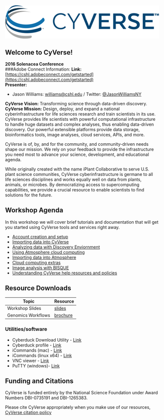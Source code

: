 

![](img/cyverse_rgb.jpg) 

## Welcome to CyVerse!
**2016 Solenacea Conference**<br>
###Adobe Connect Information:
**Link:** [https://cshl.adobeconnect.com/getstarted](https://cshl.adobeconnect.com/getstarted)<br>
**Presenter:** 
- Jason Williams: [williams@cshl.edu](mailto:williams@cshl.edu) / Twitter: [@JasonWilliamsNY](https://twitter.com/JasonWilliamsNY)

**CyVerse Vision:** Transforming science through data-driven discovery.<br>
**CyVerse Mission:** Design, deploy, and expand a national cyberinfrastructure for life sciences research and train scientists in its use.<br>
CyVerse provides life scientists with powerful computational infrastructure to handle huge datasets and complex analyses, thus enabling data-driven discovery. Our powerful extensible platforms provide data storage, bioinformatics tools, image analyses, cloud services, APIs, and more.

CyVerse is of, by, and for the community, and community-driven needs shape our mission. We rely on your feedback to provide the infrastructure you need most to advance your science, development, and educational agenda.

While originally created with the name iPlant Collaborative to serve U.S. plant science communities, CyVerse cyberinfrastructure is germane to all life sciences disciplines and works equally well on data from plants, animals, or microbes. By democratizing access to supercomputing capabilities, we provide a crucial resource to enable scientists to find solutions for the future.

## Workshop Agenda

In this workshop we will cover brief tutorials and documentation that will get you started using CyVerse tools and services right away. 

* [Account creation and setup](./01_cyverse_account_creation.md)
* [Importing data into CyVerse](./02_cyverse_importing_data.md)
* [Analyzing data with Discovery Enviornment](./03_cyverse_analyzing_data_with_Discovery_Environment.md)
* [Using Atmosphere cloud computing](./04_cyverse_cloud_computing_with_Atmosphere.md)
* [Importing data into Atmosphere](./05_cyverse_importing_data_into_atmosphere_instances.md)
* [Cloud computing extras](./06_cyverse_cloud_computing_extras.md)
* [Image analysis with BISQUE](./07_cyverse_bisque.md)
* [Understanding CyVerse help resources and policies](./10_cyverse_help_and_policies.md)

## Resource Downloads

|Topic|Resource|
|-----|--------|
|Workshop Slides|[slides](./ppts_pdfs/workshop_intro.pdf)
|Genomics Workflows|[brochure](./ppts_pdfs/genome_workflows.pdf)|

### Utilities/software
- Cyberduck Download Utility - [Link](https://cyberduck.io/)
- Cyberduck profile - [Link](https://pods.iplantcollaborative.org/wiki/download/attachments/18188197/iPlant%20Data%20Store.cyberduckprofile?version=1&modificationDate=1436557522000&api=v2)
- iCommands (mac) - [Link](https://www.irods.org/binaries/irods3.3.icmds.mac.intel.tar)
- iCommands (linux x64) - [Link](http://www.iplantcollaborative.org/sites/default/files/irods/icommands.x86_64.tar.bz2)
- VNC viewer - [Link](https://www.realvnc.com/download/viewer/)
- PuTTY (windows)- [Link](http://www.chiark.greenend.org.uk/~sgtatham/putty/download.html)

## Funding and Citations

CyVerse is funded entirely by the National Science Foundation under Award Numbers DBI-0735191 and DBI-1265383.

Please cite CyVerse appropriately when you make use of our resources, [CyVerse citation policy](http://www.cyverse.org/acknowledge-cite-cyverse)




